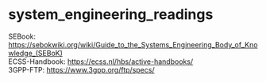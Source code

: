 # system_engineering_readings

SEBook: https://sebokwiki.org/wiki/Guide_to_the_Systems_Engineering_Body_of_Knowledge_(SEBoK) <br>
ECSS-Handbook: https://ecss.nl/hbs/active-handbooks/ <br>
3GPP-FTP: https://www.3gpp.org/ftp/specs/ <br>

